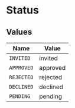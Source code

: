 # Status


## Values

| Name       | Value      |
| ---------- | ---------- |
| `INVITED`  | invited    |
| `APPROVED` | approved   |
| `REJECTED` | rejected   |
| `DECLINED` | declined   |
| `PENDING`  | pending    |